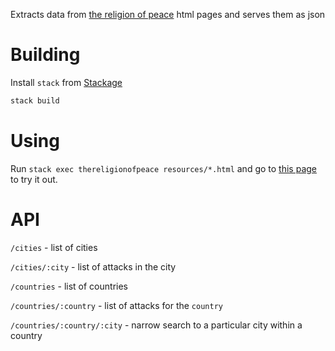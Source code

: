 Extracts data from [the religion of peace](http://thereligionofpeace.com) html
pages and serves them as json

# Building
Install `stack` from [Stackage](http://www.stackage.org/)

```sh
stack build
```

# Using

Run `stack exec thereligionofpeace resources/*.html` and go to [this page](http://localhost:3000) to try it out.


# API

`/cities` - list of cities

`/cities/:city` - list of attacks in the city

`/countries` - list of countries

`/countries/:country` - list of attacks for the `country`

`/countries/:country/:city` - narrow search to a particular city within a
country

